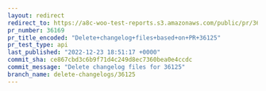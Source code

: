 ```yaml
---
layout: redirect
redirect_to: https://a8c-woo-test-reports.s3.amazonaws.com/public/pr/36169/api/index.html
pr_number: 36169
pr_title_encoded: "Delete+changelog+files+based+on+PR+36125"
pr_test_type: api
last_published: "2022-12-23 18:51:17 +0000"
commit_sha: ce867cbd3c6b9f71d4c249d8ec7360bea0e4ccdc
commit_message: "Delete changelog files for 36125"
branch_name: delete-changelogs/36125
---
```

